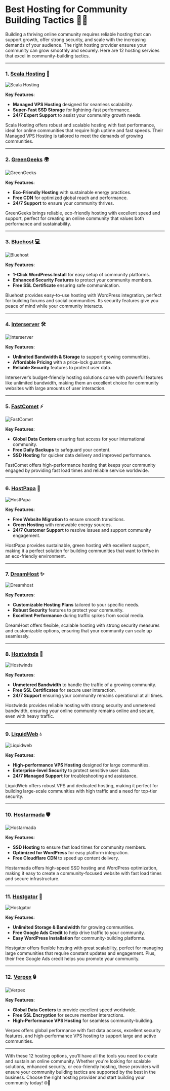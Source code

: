 # Best Hosting for Community Building Tactics 🌱🤝

Building a thriving online community requires reliable hosting that can support growth, offer strong security, and scale with the increasing demands of your audience. The right hosting provider ensures your community can grow smoothly and securely. Here are 12 hosting services that excel in community-building tactics.

---

### 1. [**Scala Hosting**](https://snipitx.com/scala-jy) 🌟

![Scala Hosting](https://i.imgur.com/uJ5JIK3.png "Scala Web Hosting")

**Key Features**:
- **Managed VPS Hosting** designed for seamless scalability.
- **Super-Fast SSD Storage** for lightning-fast performance.
- **24/7 Expert Support** to assist your community growth needs.

Scala Hosting offers robust and scalable hosting with fast performance, ideal for online communities that require high uptime and fast speeds. Their Managed VPS Hosting is tailored to meet the demands of growing communities.

---

### 2. [**GreenGeeks**](https://snipitx.com/greengeeks-jy) 🌍

![GreenGeeks](https://i.imgur.com/eEwuntu.jpg "GreenGeeks Hosting")

**Key Features**:
- **Eco-Friendly Hosting** with sustainable energy practices.
- **Free CDN** for optimized global reach and performance.
- **24/7 Support** to ensure your community thrives.

GreenGeeks brings reliable, eco-friendly hosting with excellent speed and support, perfect for creating an online community that values both performance and sustainability.

---

### 3. [**Bluehost**](https://snipitx.com/bluehost-jy) 💻

![Bluehost](https://i.imgur.com/PasFF9E.jpeg "Bluehost Hosting")

**Key Features**:
- **1-Click WordPress Install** for easy setup of community platforms.
- **Enhanced Security Features** to protect your community members.
- **Free SSL Certificate** ensuring safe communication.

Bluehost provides easy-to-use hosting with WordPress integration, perfect for building forums and social communities. Its security features give you peace of mind while your community interacts.

---

### 4. [**Interserver**](https://snipitx.com/interserver-jy) 🛠️

![Interserver](https://i.imgur.com/OM5dOEW.jpeg "Interserver Hosting")

**Key Features**:
- **Unlimited Bandwidth & Storage** to support growing communities.
- **Affordable Pricing** with a price-lock guarantee.
- **Reliable Security** features to protect user data.

Interserver’s budget-friendly hosting solutions come with powerful features like unlimited bandwidth, making them an excellent choice for community websites with large amounts of user interaction.

---

### 5. [**FastComet**](https://snipitx.com/fastcomet-jy) ⚡

![FastComet](https://i.imgur.com/7qgXuWp.png "FastComet Hosting")

**Key Features**:
- **Global Data Centers** ensuring fast access for your international community.
- **Free Daily Backups** to safeguard your content.
- **SSD Hosting** for quicker data delivery and improved performance.

FastComet offers high-performance hosting that keeps your community engaged by providing fast load times and reliable service worldwide.

---

### 6. [**HostPapa**](https://snipitx.com/hostpapa-jy) 🌱

![HostPapa](https://i.imgur.com/ouDTkvl.jpeg "HostPapa Hosting")

**Key Features**:
- **Free Website Migration** to ensure smooth transitions.
- **Green Hosting** with renewable energy sources.
- **24/7 Customer Support** to resolve issues and support community engagement.

HostPapa provides sustainable, green hosting with excellent support, making it a perfect solution for building communities that want to thrive in an eco-friendly environment.

---

### 7. [**DreamHost**](https://snipitx.com/dreamhost-jy) ✨

![Dreamhost](https://i.imgur.com/rXIg8ip.jpeg "Dreamhost Hosting")

**Key Features**:
- **Customizable Hosting Plans** tailored to your specific needs.
- **Robust Security** features to protect your community.
- **Excellent Performance** during traffic spikes from social media.

DreamHost offers flexible, scalable hosting with strong security measures and customizable options, ensuring that your community can scale up seamlessly.

---

### 8. [**Hostwinds**](https://snipitx.com/hostwinds-jy) 💨

![Hostwinds](https://i.imgur.com/53aSNXx.jpeg "Hostwinds Hosting")

**Key Features**:
- **Unmetered Bandwidth** to handle the traffic of a growing community.
- **Free SSL Certificates** for secure user interaction.
- **24/7 Support** ensuring your community remains operational at all times.

Hostwinds provides reliable hosting with strong security and unmetered bandwidth, ensuring your online community remains online and secure, even with heavy traffic.

---

### 9. [**LiquidWeb**](https://snipitx.com/liquidweb-jy) 💧

![Liquidweb](https://i.imgur.com/4IvT9SC.jpeg "Liquidweb Hosting")

**Key Features**:
- **High-performance VPS Hosting** designed for large communities.
- **Enterprise-level Security** to protect sensitive user data.
- **24/7 Managed Support** for troubleshooting and assistance.

LiquidWeb offers robust VPS and dedicated hosting, making it perfect for building large-scale communities with high traffic and a need for top-tier security.

---

### 10. [**Hostarmada**](https://snipitx.com/hostarmada-jy) 🛡️

![Hostarmada](https://i.imgur.com/KFbdf3o.jpeg "Hostarmada Hosting")

**Key Features**:
- **SSD Hosting** to ensure fast load times for community members.
- **Optimized for WordPress** for easy platform integration.
- **Free Cloudflare CDN** to speed up content delivery.

Hostarmada offers high-speed SSD hosting and WordPress optimization, making it easy to create a community-focused website with fast load times and secure infrastructure.

---

### 11. [**Hostgator**](https://snipitx.com/hostgator-jy) 🐊

![Hostgator](https://i.imgur.com/BcVkH57.jpeg "Hostgator Hosting")

**Key Features**:
- **Unlimited Storage & Bandwidth** for growing communities.
- **Free Google Ads Credit** to help drive traffic to your community.
- **Easy WordPress Installation** for community-building platforms.

Hostgator offers flexible hosting with great scalability, perfect for managing large communities that require constant updates and engagement. Plus, their free Google Ads credit helps you promote your community.

---

### 12. [**Verpex**](https://snipitx.com/verpex-jy) 🔒

![Verpex](https://i.imgur.com/6x5LhiS.jpeg "Verpex Hosting")

**Key Features**:
- **Global Data Centers** to provide excellent speed worldwide.
- **Free SSL Encryption** for secure member interactions.
- **High-Performance VPS Hosting** for seamless community-building.

Verpex offers global performance with fast data access, excellent security features, and high-performance VPS hosting to support large and active communities.

---

With these 12 hosting options, you’ll have all the tools you need to create and sustain an online community. Whether you're looking for scalable solutions, enhanced security, or eco-friendly hosting, these providers will ensure your community building tactics are supported by the best in the business. Choose the right hosting provider and start building your community today! 🌐🤝
